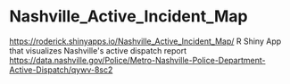 # Nashville_Active_Incident_Map
https://roderick.shinyapps.io/Nashville_Active_Incident_Map/
R Shiny App that visualizes Nashville's active dispatch report
https://data.nashville.gov/Police/Metro-Nashville-Police-Department-Active-Dispatch/qywv-8sc2
